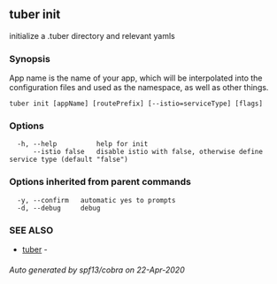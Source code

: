 ## tuber init

initialize a .tuber directory and relevant yamls

### Synopsis

App name is the name of your app, which will be interpolated into the configuration files and used as the
		namespace, as well as other things.

```
tuber init [appName] [routePrefix] [--istio=serviceType] [flags]
```

### Options

```
  -h, --help          help for init
      --istio false   disable istio with false, otherwise define service type (default "false")
```

### Options inherited from parent commands

```
  -y, --confirm   automatic yes to prompts
  -d, --debug     debug
```

### SEE ALSO

* [tuber](tuber.md)	 - 

###### Auto generated by spf13/cobra on 22-Apr-2020
